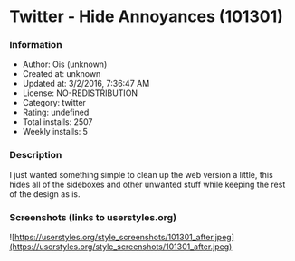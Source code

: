 # Twitter - Hide Annoyances (101301)

### Information
- Author: Ois (unknown)
- Created at: unknown
- Updated at: 3/2/2016, 7:36:47 AM
- License: NO-REDISTRIBUTION
- Category: twitter
- Rating: undefined
- Total installs: 2507
- Weekly installs: 5


### Description
I just wanted something simple to clean up the web version a little, this hides all of the sideboxes and other unwanted stuff while keeping the rest of the design as is.


### Screenshots (links to userstyles.org)
![https://userstyles.org/style_screenshots/101301_after.jpeg](https://userstyles.org/style_screenshots/101301_after.jpeg)


